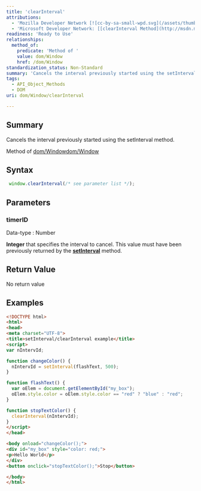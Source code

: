 ```yaml
---
title: 'clearInterval'
attributions:
  - 'Mozilla Developer Network [![cc-by-sa-small-wpd.svg](/assets/thumb/8/8c/cc-by-sa-small-wpd.svg/120px-cc-by-sa-small-wpd.svg.png)](http://creativecommons.org/licenses/by-sa/3.0/us/): [[clearInterval](https://developer.mozilla.org/en-US/docs/Web/API/Window.clearInterval) Article]'
  - 'Microsoft Developer Network: [[clearInterval Method](http://msdn.microsoft.com/en-us/library/ie/ms536353(v=vs.85).aspx) Article]'
readiness: 'Ready to Use'
relationships:
  method_of:
    predicate: 'Method of '
    value: dom/Window
    href: /dom/Window
standardization_status: Non-Standard
summary: 'Cancels the interval previously started using the setInterval method. '
tags:
  - API_Object_Methods
  - DOM
uri: dom/Window/clearInterval

---
```

## Summary

Cancels the interval previously started using the setInterval method.

Method of [dom/Window](/dom/Window)[dom/Window](/dom/Window)

## Syntax

``` js
 window.clearInterval(/* see parameter list */);
```

## Parameters

### timerID

 Data-type
:   Number

**Integer** that specifies the interval to cancel. This value must have been previously returned by the [**setInterval**](/dom/Window/setInterval) method.

## Return Value

No return value

## Examples

``` html
<!DOCTYPE html>
<html>
<head>
<meta charset="UTF-8">
<title>setInterval/clearInterval example</title>
<script>
var nIntervId;

function changeColor() {
  nIntervId = setInterval(flashText, 500);
}

function flashText() {
  var oElem = document.getElementById("my_box");
  oElem.style.color = oElem.style.color == "red" ? "blue" : "red";
}

function stopTextColor() {
  clearInterval(nIntervId);
}
</script>
</head>

<body onload="changeColor();">
<div id="my_box" style="color: red;">
<p>Hello World</p>
</div>
<button onclick="stopTextColor();">Stop</button>

</body>
</html>
```

